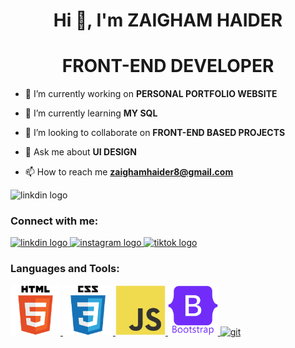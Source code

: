 <h1 align="center">Hi 👋, I'm ZAIGHAM HAIDER</h1>
<h1 align="center">FRONT-END DEVELOPER</h1>

- 🔭 I’m currently working on **PERSONAL PORTFOLIO WEBSITE**

- 🌱 I’m currently learning **MY SQL**

- 👯 I’m looking to collaborate on **FRONT-END BASED PROJECTS**

- 💬 Ask me about **UI DESIGN**

- 📫 How to reach me **zaighamhaider8@gmail.com**
<p align=left>
    <img src="https://user-images.githubusercontent.com/74038190/221352989-518609ab-b4d1-459e-929f-a08cd2bd9b3c.gif" alt="linkdin logo" width="500" height="500"/>
</p>
<h3 align="left">Connect with me:</h3>
<p align="left">
   <a href="https://www.linkedin.com/in/zaigham-haider-62b60728b?lipi=urn%3Ali%3Apage%3Ad_flagship3_profile_view_base_contact_details%3BwA1xomeAQWWYHemJgDWXcg%3D%3D" target="_blank" rel="noreferrer"> <img src="https://user-images.githubusercontent.com/74038190/235294012-0a55e343-37ad-4b0f-924f-c8431d9d2483.gif" alt="linkdin logo" width="100" height="100"/> </a>
  <a href="https://www.instagram.com/codewith_alpha7/?igsh=MXBjcnQ2dzlwZ2R5Nw%3D%3D&utm_source=qr" target="_blank" rel="noreferrer"> <img src="https://user-images.githubusercontent.com/74038190/235294013-a33e5c43-a01c-43f6-b44d-a406d8b4ab75.gif" alt="instagram logo" width="100" height="100"/> </a>
  <a href="https://www.tiktok.com/@thecoder_7?_t=8lz6t7eZZDM&_r=1"> <img src="https://user-images.githubusercontent.com/74038190/235294002-8aafea24-3179-45af-91d9-412ad7ff5359.gif" alt="tiktok logo" width="100" height="100"/> </a>
</p>

<h3 align="left">Languages and Tools:</h3>
<p align="left"> <a href="https://www.w3.org/html/" target="_blank" rel="noreferrer"> <img src="https://raw.githubusercontent.com/devicons/devicon/master/icons/html5/html5-original-wordmark.svg" alt="html5" width="80" height="80"/>  
    <a href="https://www.w3schools.com/css/" target="_blank" rel="noreferrer"> <img src="https://raw.githubusercontent.com/devicons/devicon/master/icons/css3/css3-original-wordmark.svg" alt="css3" width="80" height="80"/> </a> </a> <a href="https://developer.mozilla.org/en-US/docs/Web/JavaScript" target="_blank" rel="noreferrer"> <img src="https://raw.githubusercontent.com/devicons/devicon/master/icons/javascript/javascript-original.svg" alt="javascript" width="80" height="80"/> </a>
<a href="https://getbootstrap.com" target="_blank" rel="noreferrer"> <img src="https://raw.githubusercontent.com/devicons/devicon/master/icons/bootstrap/bootstrap-plain-wordmark.svg" alt="bootstrap" width="80" height="80"/> </a>
    <a href="https://git-scm.com/" target="_blank" rel="noreferrer"> <img src="https://www.vectorlogo.zone/logos/git-scm/git-scm-icon.svg" alt="git" width="80" height="80"/> </a>
</p>

